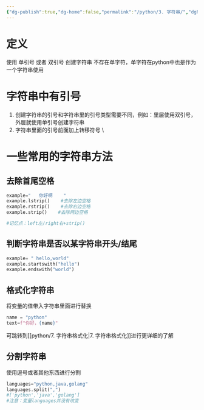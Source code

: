 ```yaml
---
{"dg-publish":true,"dg-home":false,"permalink":"/python/3. 字符串/","dgPassFrontmatter":true,"created":"2024-10-26T21:13:58.452+08:00","updated":"2024-10-26T23:05:53.622+08:00"}
---
```


# 定义

使用 单引号 或者 双引号 创建字符串
不存在单字符，单字符在python中也是作为一个字符串使用

# 字符串中有引号

1. 创建字符串的引号和字符串里的引号类型需要不同，例如：里层使用双引号，外层就使用单引号创建字符串
2. 字符串里面的引号前面加上转移符号 \

# 一些常用的字符串方法
## 去除首尾空格
```python
example="   你好啊    "
example.lstrip()    #去除左边空格
example.rstrip()    #去除右边空格
example.strip()    #去除两边空格

#记忆点：left左/right右+strip()
```

## 判断字符串是否以某字符串开头/结尾

```python
example= " hello,world"
example.startswith("hello")
example.endswith("world")
```

## 格式化字符串

将变量的值带入字符串里面进行替换
```python
name = "python"
text=f"你好，{name}"
```

可跳转到[[python/7. 字符串格式化\|7. 字符串格式化]]进行更详细的了解

## 分割字符串
使用逗号或者其他东西进行分割
```python
languages="python,java,golang"
languages.split(",")
#['python','java','golang']
#注意：变量languages并没有改变
```

